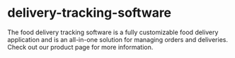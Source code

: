 # delivery-tracking-software
The food delivery tracking software is a fully customizable food delivery application and is an all-in-one solution for managing orders and deliveries. Check out our product page for more information.
